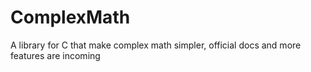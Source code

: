 # ComplexMath
A library for C that make complex math simpler, official docs and more features are incoming
